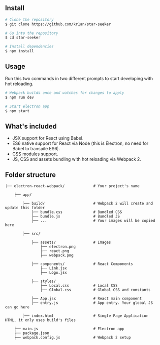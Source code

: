 ## Install
``` bash
# Clone the repository
$ git clone https://github.com/kr1an/star-seeker

# Go into the repository
$ cd star-seeker

# Install dependencies
$ npm install
```

## Usage
Run this two commands in two different prompts to start developing with hot reloading.
``` bash
# Webpack builds once and watches for changes to apply
$ npm run dev

# Start electron app
$ npm start
```

## What's included
- JSX support for React using Babel.
- ES6 native support for React via Node (this is Electron, no need for Babel to transpile ES6).
- CSS modules support.
- JS, CSS and assets bundling with hot reloading via Webpack 2.


## Folder structure
```
├── electron-react-webpack/             # Your project's name

    ├── app/

        ├── build/                      # Webpack 2 will create and update this folder
            ├── bundle.css              # Bundled CSS
            ├── bundle.js               # Bundled JS
            ├── ...                     # Your images will be copied here

        ├── src/

            ├── assets/                 # Images
                ├── electron.png
                ├── react.png
                ├── webpack.png

            ├── components/             # React Components
                ├── Link.jsx
                ├── Logo.jsx

            ├── styles/                 
                ├── Local.css           # Local CSS
                ├── Global.css          # Global CSS and constants

            ├── App.jsx                 # React main component
            ├── entry.js                # App entry. Your global JS can go here

        ├── index.html                  # Single Page Application HTML, it only uses build's files

    ├── main.js                         # Electron app
    ├── package.json
    ├── webpack.config.js               # Webpack 2 setup
```
